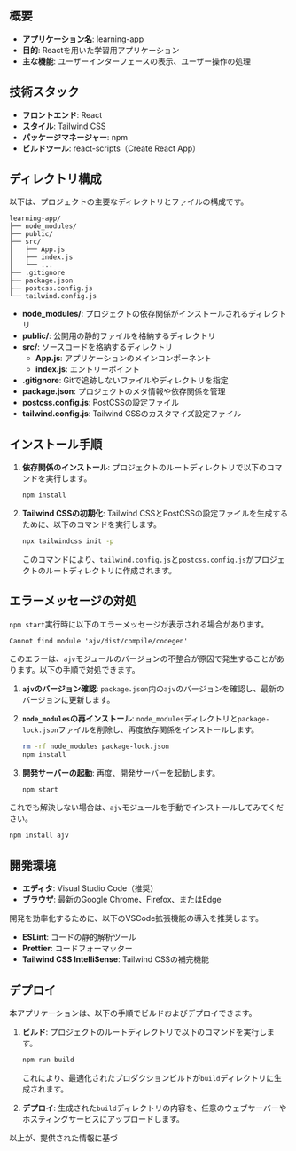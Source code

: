 ## 概要

- **アプリケーション名**: learning-app
- **目的**: Reactを用いた学習用アプリケーション
- **主な機能**: ユーザーインターフェースの表示、ユーザー操作の処理

## 技術スタック

- **フロントエンド**: React
- **スタイル**: Tailwind CSS
- **パッケージマネージャー**: npm
- **ビルドツール**: react-scripts（Create React App）

## ディレクトリ構成

以下は、プロジェクトの主要なディレクトリとファイルの構成です。


```
learning-app/
├── node_modules/
├── public/
├── src/
│   ├── App.js
│   ├── index.js
│   └── ...
├── .gitignore
├── package.json
├── postcss.config.js
└── tailwind.config.js
```


- **node_modules/**: プロジェクトの依存関係がインストールされるディレクトリ
- **public/**: 公開用の静的ファイルを格納するディレクトリ
- **src/**: ソースコードを格納するディレクトリ
  - **App.js**: アプリケーションのメインコンポーネント
  - **index.js**: エントリーポイント
- **.gitignore**: Gitで追跡しないファイルやディレクトリを指定
- **package.json**: プロジェクトのメタ情報や依存関係を管理
- **postcss.config.js**: PostCSSの設定ファイル
- **tailwind.config.js**: Tailwind CSSのカスタマイズ設定ファイル

## インストール手順

1. **依存関係のインストール**: プロジェクトのルートディレクトリで以下のコマンドを実行します。

   ```bash
   npm install
   ```


2. **Tailwind CSSの初期化**: Tailwind CSSとPostCSSの設定ファイルを生成するために、以下のコマンドを実行します。

   ```bash
   npx tailwindcss init -p
   ```


   このコマンドにより、`tailwind.config.js`と`postcss.config.js`がプロジェクトのルートディレクトリに作成されます。

## エラーメッセージの対処

`npm start`実行時に以下のエラーメッセージが表示される場合があります。


```
Cannot find module 'ajv/dist/compile/codegen'
```


このエラーは、`ajv`モジュールのバージョンの不整合が原因で発生することがあります。以下の手順で対処できます。

1. **`ajv`のバージョン確認**: `package.json`内の`ajv`のバージョンを確認し、最新のバージョンに更新します。

2. **`node_modules`の再インストール**: `node_modules`ディレクトリと`package-lock.json`ファイルを削除し、再度依存関係をインストールします。

   ```bash
   rm -rf node_modules package-lock.json
   npm install
   ```


3. **開発サーバーの起動**: 再度、開発サーバーを起動します。

   ```bash
   npm start
   ```


これでも解決しない場合は、`ajv`モジュールを手動でインストールしてみてください。


```bash
npm install ajv
```


## 開発環境

- **エディタ**: Visual Studio Code（推奨）
- **ブラウザ**: 最新のGoogle Chrome、Firefox、またはEdge

開発を効率化するために、以下のVSCode拡張機能の導入を推奨します。

- **ESLint**: コードの静的解析ツール
- **Prettier**: コードフォーマッター
- **Tailwind CSS IntelliSense**: Tailwind CSSの補完機能

## デプロイ

本アプリケーションは、以下の手順でビルドおよびデプロイできます。

1. **ビルド**: プロジェクトのルートディレクトリで以下のコマンドを実行します。

   ```bash
   npm run build
   ```


   これにより、最適化されたプロダクションビルドが`build`ディレクトリに生成されます。

2. **デプロイ**: 生成された`build`ディレクトリの内容を、任意のウェブサーバーやホスティングサービスにアップロードします。

以上が、提供された情報に基づ 
